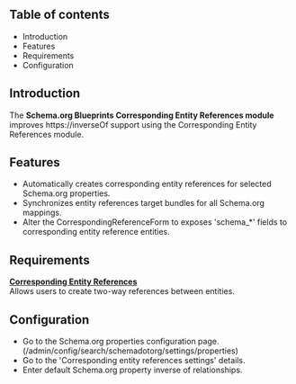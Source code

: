 Table of contents
-----------------

* Introduction
* Features
* Requirements
* Configuration


Introduction
------------

The **Schema.org Blueprints Corresponding Entity References module** improves 
https://inverseOf support using the Corresponding Entity References module.

Features
--------

- Automatically creates corresponding entity references for selected 
  Schema.org properties.
- Synchronizes entity references target bundles for all Schema.org mappings.
- Alter the CorrespondingReferenceForm to exposes 'schema_*' fields to 
  corresponding entity reference entities.


Requirements
------------

**[Corresponding Entity References](https://www.drupal.org/project/cer)**        
Allows users to create two-way references between entities.


Configuration
-------------

- Go to the Schema.org properties configuration page.  
  (/admin/config/search/schemadotorg/settings/properties)
- Go to the 'Corresponding entity references settings' details.
- Enter default Schema.org property inverse of relationships.
